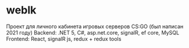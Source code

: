 # weblk

Проект для личного кабинета игровых серверов CS:GO (был написан 2021 году)
Backend: .NET 5, C#, asp.net.core, signalR, ef core, MySQL
Frontend: React, signalR js, redux + redux tools
